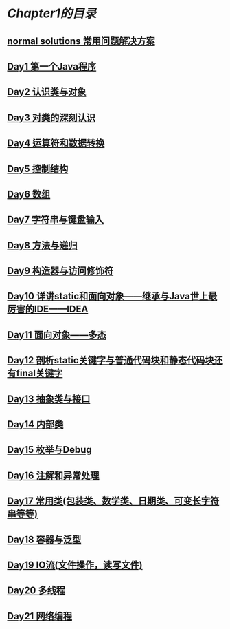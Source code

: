 # ***Chapter1的目录***

## [normal solutions 常用问题解决方案](normal%20solutions.md)

## [Day1 第一个Java程序](day1.md)

## [Day2 认识类与对象](day2.md)

## [Day3 对类的深刻认识](day3.md)

## [Day4 运算符和数据转换](day4.md)

## [Day5 控制结构](day5.md)

## [Day6 数组](day6.md)

## [Day7 字符串与键盘输入](day7.md)

## [Day8 方法与递归](day8.md)

## [Day9 构造器与访问修饰符](day9.md)

## [Day10 详讲static和面向对象——继承与Java世上最厉害的IDE——IDEA](day10.md)

## [Day11 面向对象——多态](day11.md)

## [Day12 剖析static关键字与普通代码块和静态代码块还有final关键字](day12.md)

## [Day13 抽象类与接口](day13.md)

## [Day14 内部类](day14.md)

## [Day15 枚举与Debug](day15.md)

## [Day16 注解和异常处理](day16.md)

## [Day17 常用类(包装类、数学类、日期类、可变长字符串等等)](day17.md)

## [Day18 容器与泛型](day18.md)

## [Day19 IO流(文件操作，读写文件)](day19.md)

## [Day20 多线程](day20.md)

## [Day21 网络编程](day21.md)
